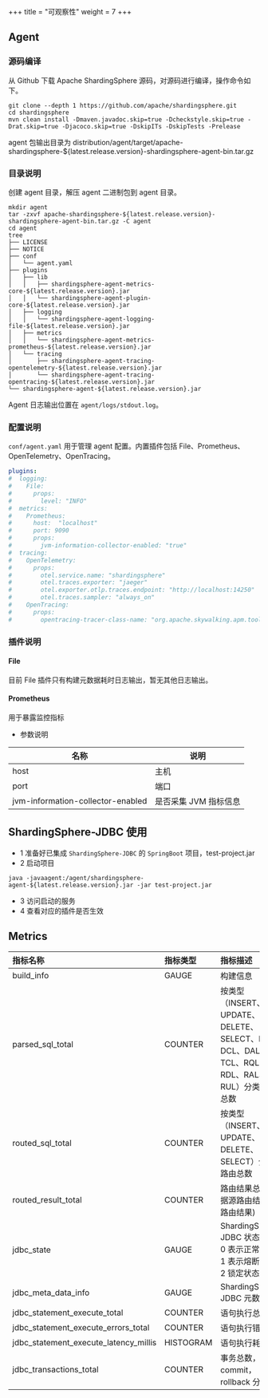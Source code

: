 +++
title = "可观察性"
weight = 7
+++

## Agent

### 源码编译

从 Github 下载 Apache ShardingSphere 源码，对源码进行编译，操作命令如下。

```shell
git clone --depth 1 https://github.com/apache/shardingsphere.git
cd shardingsphere
mvn clean install -Dmaven.javadoc.skip=true -Dcheckstyle.skip=true -Drat.skip=true -Djacoco.skip=true -DskipITs -DskipTests -Prelease
```
agent 包输出目录为 distribution/agent/target/apache-shardingsphere-${latest.release.version}-shardingsphere-agent-bin.tar.gz

### 目录说明

创建 agent 目录，解压 agent 二进制包到 agent 目录。

```shell
mkdir agent
tar -zxvf apache-shardingsphere-${latest.release.version}-shardingsphere-agent-bin.tar.gz -C agent
cd agent
tree 
├── LICENSE
├── NOTICE
├── conf
│   └── agent.yaml
├── plugins
│   ├── lib
│   │   ├── shardingsphere-agent-metrics-core-${latest.release.version}.jar
│   │   └── shardingsphere-agent-plugin-core-${latest.release.version}.jar
│   ├── logging
│   │   └── shardingsphere-agent-logging-file-${latest.release.version}.jar
│   ├── metrics
│   │   └── shardingsphere-agent-metrics-prometheus-${latest.release.version}.jar
│   └── tracing
│       ├── shardingsphere-agent-tracing-opentelemetry-${latest.release.version}.jar
│       └── shardingsphere-agent-tracing-opentracing-${latest.release.version}.jar
└── shardingsphere-agent-${latest.release.version}.jar
```
Agent 日志输出位置在 `agent/logs/stdout.log`。

### 配置说明

`conf/agent.yaml` 用于管理 agent 配置。内置插件包括 File、Prometheus、OpenTelemetry、OpenTracing。

```yaml
plugins:
#  logging:
#    File:
#      props:
#        level: "INFO"
#  metrics:
#    Prometheus:
#      host:  "localhost"
#      port: 9090
#      props:
#        jvm-information-collector-enabled: "true"
#  tracing:
#    OpenTelemetry:
#      props:
#        otel.service.name: "shardingsphere"
#        otel.traces.exporter: "jaeger"
#        otel.exporter.otlp.traces.endpoint: "http://localhost:14250"
#        otel.traces.sampler: "always_on"
#    OpenTracing:
#      props:
#        opentracing-tracer-class-name: "org.apache.skywalking.apm.toolkit.opentracing.SkywalkingTracer"
```

### 插件说明

#### File

目前 File 插件只有构建元数据耗时日志输出，暂无其他日志输出。

#### Prometheus

用于暴露监控指标

* 参数说明

| 名称                               | 说明                 |
|-----------------------------------|----------------------|
| host                              | 主机                 |
| port                              | 端口                 |
| jvm-information-collector-enabled | 是否采集 JVM 指标信息  |


## ShardingSphere-JDBC 使用

+ 1 准备好已集成 `ShardingSphere-JDBC` 的 `SpringBoot` 项目，test-project.jar
+ 2 启动项目
```shell
java -javaagent:/agent/shardingsphere-agent-${latest.release.version}.jar -jar test-project.jar
```
+ 3 访问启动的服务
+ 4 查看对应的插件是否生效

## Metrics

| 指标名称                                  | 指标类型              | 指标描述                                                                                        |
| :--------------------------------------- | :------------------ |:-----------------------------------------------------------------------------------------------|
| build_info                               | GAUGE               | 构建信息                                                                                        |
| parsed_sql_total                         | COUNTER             | 按类型（INSERT、UPDATE、DELETE、SELECT、DDL、DCL、DAL、TCL、RQL、RDL、RAL、RUL）分类的解析总数         |
| routed_sql_total                         | COUNTER             | 按类型（INSERT、UPDATE、DELETE、SELECT）分类的路由总数                                              |
| routed_result_total                      | COUNTER             | 路由结果总数(数据源路由结果、表路由结果)                                                             |
| jdbc_state                               | GAUGE               | ShardingSphere-JDBC 状态信息。0 表示正常状态；1 表示熔断状态；2 锁定状态                              |
| jdbc_meta_data_info                      | GAUGE               | ShardingSphere-JDBC 元数据信息                                                                   |
| jdbc_statement_execute_total             | COUNTER             | 语句执行总数                                                                                     |
| jdbc_statement_execute_errors_total      | COUNTER             | 语句执行错误总数                                                                                  |
| jdbc_statement_execute_latency_millis    | HISTOGRAM           | 语句执行耗时                                                                                     |
| jdbc_transactions_total                  | COUNTER             | 事务总数，按 commit，rollback 分类                                                                |
